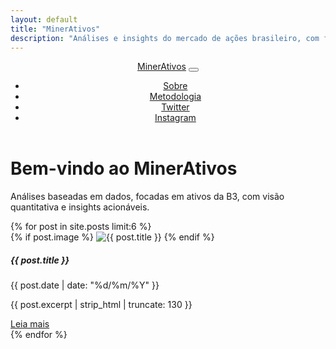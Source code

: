 ```yaml
---
layout: default
title: "MinerAtivos"
description: "Análises e insights do mercado de ações brasileiro, com foco em dados."
---
```


<!-- Bootstrap Container -->
<div class="container py-4">
  <!-- Navbar -->
  <header class="sticky-top">
    <nav class="navbar navbar-expand-xl navbar-dark bg-dark">
      <div class="container-fluid">
        <a class="navbar-brand fs-4 fw-bold text-white" href="/">MinerAtivos</a>
        <button class="navbar-toggler" type="button" data-bs-toggle="collapse" data-bs-target="#navbarNav" aria-controls="navbarNav" aria-expanded="false" aria-label="Toggle navigation">
          <span class="navbar-toggler-icon"></span>
        </button>
        <div class="collapse navbar-collapse" id="navbarNav">
          <ul class="navbar-nav ms-auto">
            <li class="nav-item">
              <a class="nav-link text-white" href="/sobre">Sobre</a>
            </li>
            <li class="nav-item">
              <a class="nav-link text-white" href="/metodologia">Metodologia</a>
            </li>
            <li class="nav-item">
              <a class="nav-link text-white" href="https://x.com/MinerAtivos" target="_blank">Twitter</a>
            </li>
            <li class="nav-item">
              <a class="nav-link text-white" href="https://www.instagram.com/minerativos/" target="_blank">Instagram</a>
            </li>
          </ul>
        </div>
      </div>
    </nav>
  </header>

  <!-- Introducao -->
  <div class="mt-4 mb-5">
    <h1 class="fw-bold">Bem-vindo ao MinerAtivos</h1>
    <p class="lead">Análises baseadas em dados, focadas em ativos da B3, com visão quantitativa e insights acionáveis.</p>
  </div>

  <!-- Posts em destaque -->
  <div class="row">
    {% for post in site.posts limit:6 %}
    <div class="col-lg-4 col-md-6 mb-4">
      <div class="card h-100 shadow-sm border-0">
        {% if post.image %}
        <img src="{{ post.image }}" class="card-img-top" alt="{{ post.title }}">
        {% endif %}
        <div class="card-body d-flex flex-column">
          <h5 class="card-title fw-bold">{{ post.title }}</h5>
          <p class="card-text text-muted small">{{ post.date | date: "%d/%m/%Y" }}</p>
          <p class="card-text">{{ post.excerpt | strip_html | truncate: 130 }}</p>
          <a href="{{ post.url | relative_url }}" class="btn btn-outline-primary mt-auto stretched-link">Leia mais</a>
        </div>
      </div>
    </div>
    {% endfor %}
  </div>
</div>

<!-- Bootstrap JS -->
<script src="https://cdn.jsdelivr.net/npm/bootstrap@5.3.0/dist/js/bootstrap.bundle.min.js"></script>
